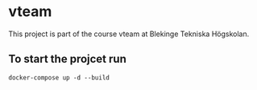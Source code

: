 # vteam
This project is part of the course vteam at Blekinge Tekniska Högskolan.
## To start the projcet run
`docker-compose up -d --build`
